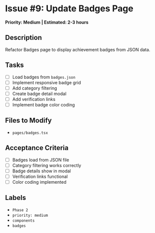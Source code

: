 # Issue #9: Update Badges Page

**Priority: Medium | Estimated: 2-3 hours**

## Description
Refactor Badges page to display achievement badges from JSON data.

## Tasks
- [ ] Load badges from `badges.json`
- [ ] Implement responsive badge grid
- [ ] Add category filtering
- [ ] Create badge detail modal
- [ ] Add verification links
- [ ] Implement badge color coding

## Files to Modify
- `pages/badges.tsx`

## Acceptance Criteria
- [ ] Badges load from JSON file
- [ ] Category filtering works correctly
- [ ] Badge details show in modal
- [ ] Verification links functional
- [ ] Color coding implemented

## Labels
- `Phase 2`
- `priority: medium`
- `components`
- `badges` 